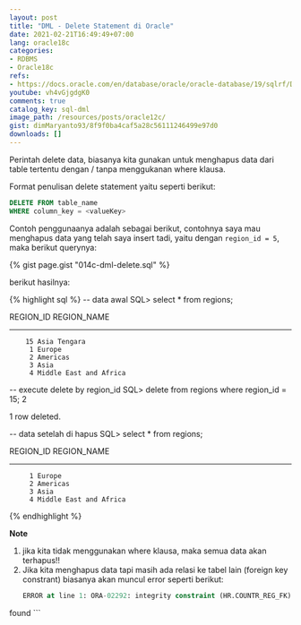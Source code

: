 ```yaml
---
layout: post
title: "DML - Delete Statement di Oracle"
date: 2021-02-21T16:49:49+07:00
lang: oracle18c
categories:
- RDBMS
- Oracle18c
refs: 
- https://docs.oracle.com/en/database/oracle/oracle-database/19/sqlrf/DELETE.html#GUID-156845A5-B626-412B-9F95-8869B988ABD7
youtube: vh4vGjgdgK0
comments: true
catalog_key: sql-dml
image_path: /resources/posts/oracle12c/
gist: dimMaryanto93/8f9f0ba4caf5a28c56111246499e97d0
downloads: []
---
```


Perintah delete data, biasanya kita gunakan untuk menghapus data dari table tertentu dengan / tanpa menggukanan where klausa.

Format penulisan delete statement yaitu seperti berikut:

```sql
DELETE FROM table_name 
WHERE column_key = <valueKey>
```

Contoh penggunaanya adalah sebagai berikut, contohnya saya mau menghapus data yang telah saya insert tadi, yaitu dengan `region_id = 5`, maka berikut querynya:

{% gist page.gist "014c-dml-delete.sql" %}

berikut hasilnya:

{% highlight sql %}
-- data awal
SQL> select * from regions;

 REGION_ID REGION_NAME
---------- -------------------------
        15 Asia Tengara
         1 Europe
         2 Americas
         3 Asia
         4 Middle East and Africa

-- execute delete by region_id
SQL> delete from regions
where region_id = 15;  2

1 row deleted.

-- data setelah di hapus
SQL> select * from regions;

 REGION_ID REGION_NAME
---------- -------------------------
         1 Europe
         2 Americas
         3 Asia
         4 Middle East and Africa
{% endhighlight %}

**Note** 

1. jika kita tidak menggunakan where klausa, maka semua data akan terhapus!!
2. Jika kita menghapus data tapi masih ada relasi ke tabel lain (foreign key constrant) biasanya akan muncul error seperti berikut:
    ```sql
    ERROR at line 1: ORA-02292: integrity constraint (HR.COUNTR_REG_FK) violated - child record
found
    ```